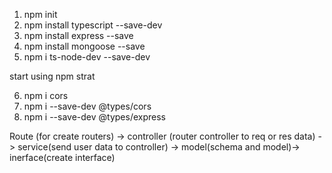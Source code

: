 1. npm init
2. npm install typescript --save-dev 
3. npm install express --save
4. npm install mongoose --save
5. npm i ts-node-dev --save-dev



start using npm strat


6. npm i cors
7. npm i --save-dev @types/cors
8. npm i --save-dev @types/express


Route (for create routers) -> controller (router controller to req or res data) -> service(send user data to controller) -> model(schema and model)-> inerface(create interface)